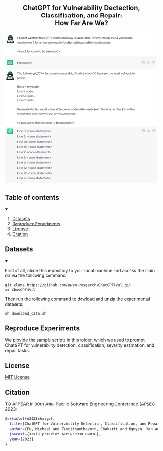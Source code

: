 <div align="center">
  
## ChatGPT for Vulnerability Dectection, Classification, and Repair:<br>How Far Are We?

![ChatGPT](img/overview.png)
 
</div>

## Table of contents

<!-- Table of contents -->
<details open="open">
  <summary></summary>
  <ol>
    <li>
      <a href="#datasets">Datasets</a>
    </li>
    <li>
      <a href="#reproduce-experiments">Reproduce Experiments</a>
    </li>
    <li>
      <a href="#license">License</a>
    </li>
    <li>
      <a href="#citation">Citation</a>
    </li>
  </ol>
</details>

## Datasets
<details open="open">
  <summary></summary>

First of all, clone this repository to your local machine and access the main dir via the following command:
```
git clone https://github.com/awsm-research/ChatGPT4Vul.git
cd ChatGPT4Vul
```

Then run the following command to dowload and unzip the experimental datasets:
```
sh download_data.sh
```

</details>
 
## Reproduce Experiments
We provide the sample scripts in <a href="https://github.com/awsm-research/ChatGPT4Vul/tree/main/ChatGPT_prompts/src">this folder</a>, which we used to prompt ChatGPT for vulnerability detection, classification, severity estimation, and repair tasks.
    
## License 
<a href="https://github.com/awsm-research/ChatGPT4Vul/blob/main/LICENSE">MIT License</a>

## Citation
TO APPEAR in 30th Asia-Pacific Software Engineering Conference (APSEC 2023)
```bash
@article{fu2023chatgpt,
  title={ChatGPT for Vulnerability Detection, Classification, and Repair: How Far Are We?},
  author={Fu, Michael and Tantithamthavorn, Chakkrit and Nguyen, Van and Le, Trung},
  journal={arXiv preprint arXiv:2310.09810},
  year={2023}
}
```
